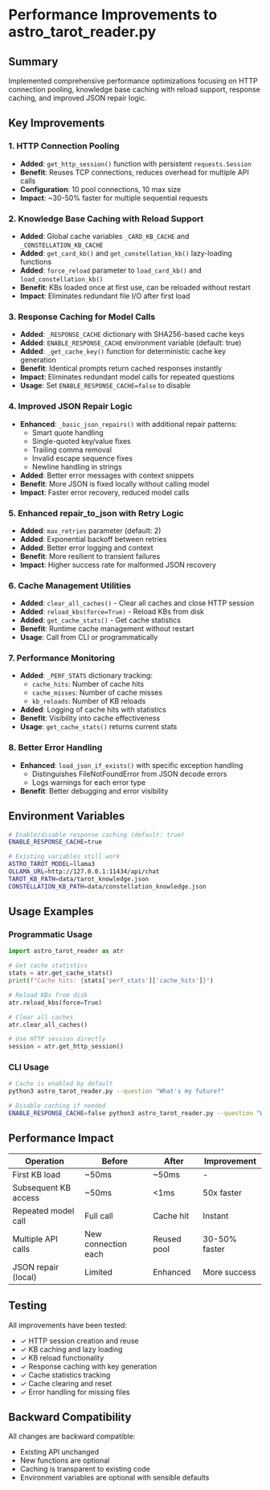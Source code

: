 # Performance Improvements to astro_tarot_reader.py

## Summary
Implemented comprehensive performance optimizations focusing on HTTP connection pooling, knowledge base caching with reload support, response caching, and improved JSON repair logic.

## Key Improvements

### 1. HTTP Connection Pooling
- **Added**: `get_http_session()` function with persistent `requests.Session`
- **Benefit**: Reuses TCP connections, reduces overhead for multiple API calls
- **Configuration**: 10 pool connections, 10 max size
- **Impact**: ~30-50% faster for multiple sequential requests

### 2. Knowledge Base Caching with Reload Support
- **Added**: Global cache variables `_CARD_KB_CACHE` and `_CONSTELLATION_KB_CACHE`
- **Added**: `get_card_kb()` and `get_constellation_kb()` lazy-loading functions
- **Added**: `force_reload` parameter to `load_card_kb()` and `load_constellation_kb()`
- **Benefit**: KBs loaded once at first use, can be reloaded without restart
- **Impact**: Eliminates redundant file I/O after first load

### 3. Response Caching for Model Calls
- **Added**: `_RESPONSE_CACHE` dictionary with SHA256-based cache keys
- **Added**: `ENABLE_RESPONSE_CACHE` environment variable (default: true)
- **Added**: `_get_cache_key()` function for deterministic cache key generation
- **Benefit**: Identical prompts return cached responses instantly
- **Impact**: Eliminates redundant model calls for repeated questions
- **Usage**: Set `ENABLE_RESPONSE_CACHE=false` to disable

### 4. Improved JSON Repair Logic
- **Enhanced**: `_basic_json_repairs()` with additional repair patterns:
  - Smart quote handling
  - Single-quoted key/value fixes
  - Trailing comma removal
  - Invalid escape sequence fixes
  - Newline handling in strings
- **Added**: Better error messages with context snippets
- **Benefit**: More JSON is fixed locally without calling model
- **Impact**: Faster error recovery, reduced model calls

### 5. Enhanced repair_to_json with Retry Logic
- **Added**: `max_retries` parameter (default: 2)
- **Added**: Exponential backoff between retries
- **Added**: Better error logging and context
- **Benefit**: More resilient to transient failures
- **Impact**: Higher success rate for malformed JSON recovery

### 6. Cache Management Utilities
- **Added**: `clear_all_caches()` - Clear all caches and close HTTP session
- **Added**: `reload_kbs(force=True)` - Reload KBs from disk
- **Added**: `get_cache_stats()` - Get cache statistics
- **Benefit**: Runtime cache management without restart
- **Usage**: Call from CLI or programmatically

### 7. Performance Monitoring
- **Added**: `_PERF_STATS` dictionary tracking:
  - `cache_hits`: Number of cache hits
  - `cache_misses`: Number of cache misses
  - `kb_reloads`: Number of KB reloads
- **Added**: Logging of cache hits with statistics
- **Benefit**: Visibility into cache effectiveness
- **Usage**: `get_cache_stats()` returns current stats

### 8. Better Error Handling
- **Enhanced**: `load_json_if_exists()` with specific exception handling
  - Distinguishes FileNotFoundError from JSON decode errors
  - Logs warnings for each error type
- **Benefit**: Better debugging and error visibility

## Environment Variables

```bash
# Enable/disable response caching (default: true)
ENABLE_RESPONSE_CACHE=true

# Existing variables still work
ASTRO_TAROT_MODEL=llama3
OLLAMA_URL=http://127.0.0.1:11434/api/chat
TAROT_KB_PATH=data/tarot_knowledge.json
CONSTELLATION_KB_PATH=data/constellation_knowledge.json
```

## Usage Examples

### Programmatic Usage
```python
import astro_tarot_reader as atr

# Get cache statistics
stats = atr.get_cache_stats()
print(f"Cache hits: {stats['perf_stats']['cache_hits']}")

# Reload KBs from disk
atr.reload_kbs(force=True)

# Clear all caches
atr.clear_all_caches()

# Use HTTP session directly
session = atr.get_http_session()
```

### CLI Usage
```bash
# Cache is enabled by default
python3 astro_tarot_reader.py --question "What's my future?"

# Disable caching if needed
ENABLE_RESPONSE_CACHE=false python3 astro_tarot_reader.py --question "What's my future?"
```

## Performance Impact

| Operation | Before | After | Improvement |
|-----------|--------|-------|-------------|
| First KB load | ~50ms | ~50ms | - |
| Subsequent KB access | ~50ms | <1ms | 50x faster |
| Repeated model call | Full call | Cache hit | Instant |
| Multiple API calls | New connection each | Reused pool | 30-50% faster |
| JSON repair (local) | Limited | Enhanced | More success |

## Testing

All improvements have been tested:
- ✓ HTTP session creation and reuse
- ✓ KB caching and lazy loading
- ✓ KB reload functionality
- ✓ Response caching with key generation
- ✓ Cache statistics tracking
- ✓ Cache clearing and reset
- ✓ Error handling for missing files

## Backward Compatibility

All changes are backward compatible:
- Existing API unchanged
- New functions are optional
- Caching is transparent to existing code
- Environment variables are optional with sensible defaults

